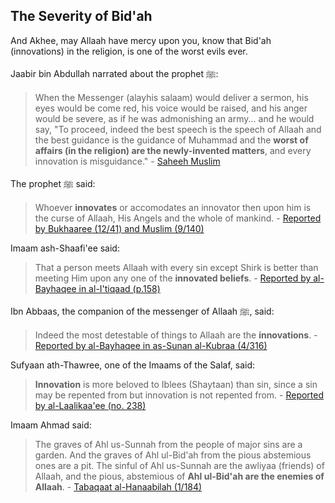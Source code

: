 ## The Severity of Bid'ah

And Akhee, may Allaah have mercy upon you, know that Bid'ah (innovations) in the religion, is one of the worst evils ever.

Jaabir bin Abdullah narrated about the prophet ﷺ:

> When the Messenger (alayhis salaam) would deliver a sermon, his eyes would be come red, his voice would be raised, and his anger would be severe, as if he was admonishing an army... and he would say, "To proceed, indeed the best speech is the speech of Allaah and the best guidance is the guidance of Muhammad and the **worst of affairs (in the religion) are the newly-invented matters**, and every innovation is misguidance." - [Saheeh Muslim](http://www.bidah.com/articles/zhayx-the-completion-and-perfection-of-the-shariah.cfm)

The prophet ﷺ said:

> Whoever **innovates** or accomodates an innovator then upon him is the curse of Allaah, His Angels and the whole of mankind. - [Reported by Bukhaaree (12/41) and Muslim (9/140)](http://www.spubs.com/sps/sp.cfm?subsecID=BDH02&articleID=BDH020002&articlePages=1)

Imaam ash-Shaafi'ee said:

> That a person meets Allaah with every sin except Shirk is better than meeting Him upon any one of the **innovated beliefs**. - [Reported by al-Bayhaqee in al-I'tiqaad (p.158)](http://www.salafipublications.com/sps/sp.cfm?subsecID=BDH05&articleID=BDH050003&articlePages=1)

Ibn Abbaas, the companion of the messenger of Allaah ﷺ, said:

> Indeed the most detestable of things to Allaah are the **innovations**. - [Reported by al-Bayhaqee in as-Sunan al-Kubraa (4/316)](http://www.spubs.com/sps/sp.cfm?subsecID=BDH02&articleID=BDH020002&articlePages=1)

Sufyaan ath-Thawree, one of the Imaams of the Salaf, said:

> **Innovation** is more beloved to Iblees (Shaytaan) than sin, since a sin may be repented from but innovation is not repented from. - [Reported by al-Laalikaa'ee (no. 238)](http://www.spubs.com/sps/sp.cfm?subsecID=BDH02&articleID=BDH020002&articlePages=1)

Imaam Ahmad said:

> The graves of Ahl us-Sunnah from the people of major sins are a garden. And the graves of Ahl ul-Bid'ah from the pious abstemious ones are a pit. The sinful of Ahl us-Sunnah are the awliyaa (friends) of Allaah, and the pious, abstemious of **Ahl ul-Bid'ah are the enemies of Allaah**. - [Tabaqaat al-Hanaabilah (1/184)](http://www.manhaj.com/manhaj/articles/aiiyu-the-innovators-are-more-evil-and-harmful-than-the-sinners-and-disobedient.cfm)